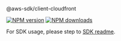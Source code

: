 @aws-sdk/client-cloudfront

[![NPM version](https://img.shields.io/npm/v/@aws-sdk/client-cloudfront/beta.svg)](https://www.npmjs.com/package/@aws-sdk/client-cloudfront)
[![NPM downloads](https://img.shields.io/npm/dm/@aws-sdk/client-cloudfront.svg)](https://www.npmjs.com/package/@aws-sdk/client-cloudfront)

For SDK usage, please step to [SDK readme](https://github.com/aws/aws-sdk-js-v3).
